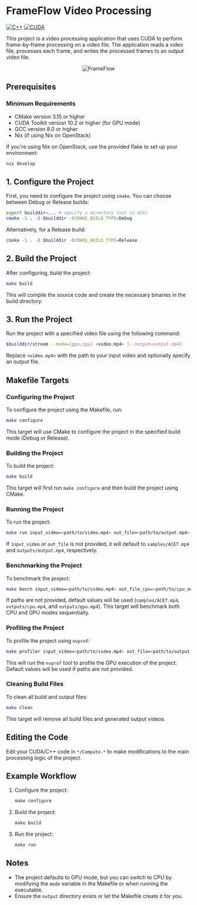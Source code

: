 # FrameFlow Video Processing

[![C++](https://img.shields.io/badge/language-C%2B%2B-blue)](https://isocpp.org/) [![CUDA](https://img.shields.io/badge/GPU-CUDA-green)](https://developer.nvidia.com/cuda-zone)

This project is a video processing application that uses CUDA to perform frame-by-frame processing on a video file. The application reads a video file, processes each frame, and writes the processed frames to an output video file.

<div align="center">
  <img src="lava.gif" alt="FrameFlow">
</div>

## Prerequisites

### Minimum Requirements
- CMake version 3.15 or higher
- CUDA Toolkit version 10.2 or higher (for GPU mode)
- GCC version 8.0 or higher
- Nix (if using Nix on OpenStack)

If you're using Nix on OpenStack, use the provided flake to set up your environment:

```sh
nix develop
```

## 1. Configure the Project

First, you need to configure the project using `cmake`. You can choose between Debug or Release builds:

```sh
export builddir=... # specify a directory (not in AFS)
cmake -S . -B $builddir -DCMAKE_BUILD_TYPE=Debug
```

Alternatively, for a Release build:

```sh
cmake -S . -B $builddir -DCMAKE_BUILD_TYPE=Release
```

## 2. Build the Project

After configuring, build the project:

```sh
make build
```

This will compile the source code and create the necessary binaries in the build directory.

## 3. Run the Project

Run the project with a specified video file using the following command:

```sh
$builddir/stream --mode=[gpu,cpu] <video.mp4> [--output=output.mp4]
```

Replace `<video.mp4>` with the path to your input video and optionally specify an output file.

## Makefile Targets

### Configuring the Project

To configure the project using the Makefile, run:

```sh
make configure
```

This target will use CMake to configure the project in the specified build mode (Debug or Release).

### Building the Project

To build the project:

```sh
make build
```

This target will first run `make configure` and then build the project using CMake.

### Running the Project

To run the project:

```sh
make run input_video=<path/to/video.mp4> out_file=<path/to/output.mp4>
```

If `input_video` or `out_file` is not provided, it will default to `samples/ACET.mp4` and `outputs/output.mp4`, respectively.

### Benchmarking the Project

To benchmark the project:

```sh
make bench input_video=<path/to/video.mp4> out_file_cpu=<path/to/cpu_output.mp4> out_file_gpu=<path/to/gpu_output.mp4>
```

If paths are not provided, default values will be used (`samples/ACET.mp4`, `outputs/cpu.mp4`, and `outputs/gpu.mp4`). This target will benchmark both CPU and GPU modes sequentially.

### Profiling the Project

To profile the project using `nvprof`:

```sh
make profiler input_video=<path/to/video.mp4> out_file=<path/to/output.mp4>
```

This will run the `nvprof` tool to profile the GPU execution of the project. Default values will be used if paths are not provided.

### Cleaning Build Files

To clean all build and output files:

```sh
make clean
```

This target will remove all build files and generated output videos.

## Editing the Code

Edit your CUDA/C++ code in `*/Compute.*` to make modifications to the main processing logic of the project.

## Example Workflow

1. Configure the project:

   ```sh
   make configure
   ```

2. Build the project:

   ```sh
   make build
   ```

3. Run the project:

   ```sh
   make run
   ```

## Notes

- The project defaults to GPU mode, but you can switch to CPU by modifying the `mode` variable in the Makefile or when running the executable.
- Ensure the `output` directory exists or let the Makefile create it for you.
